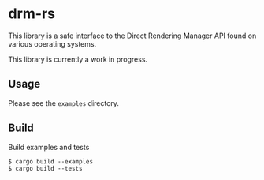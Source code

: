 # drm-rs

This library is a safe interface to the Direct Rendering Manager API found on
various operating systems.

This library is currently a work in progress.

## Usage

Please see the `examples` directory.

## Build

Build examples and tests
```
$ cargo build --examples
$ cargo build --tests
```
